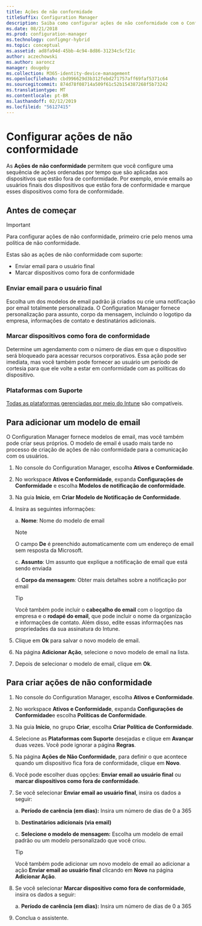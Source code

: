```yaml
---
title: Ações de não conformidade
titleSuffix: Configuration Manager
description: Saiba como configurar ações de não conformidade com o Configuration Manager
ms.date: 08/21/2018
ms.prod: configuration-manager
ms.technology: configmgr-hybrid
ms.topic: conceptual
ms.assetid: ad8fa94d-45bb-4c94-8d86-31234c5cf21c
author: aczechowski
ms.author: aaroncz
manager: dougeby
ms.collection: M365-identity-device-management
ms.openlocfilehash: cbd996629d3b312febd271757aff69faf5371c64
ms.sourcegitcommit: 874d78f08714a509f61c52b154387268f5b73242
ms.translationtype: MT
ms.contentlocale: pt-BR
ms.lasthandoff: 02/12/2019
ms.locfileid: "56127415"
---
```

# <a name="set-up-actions-for-non-compliance"></a>Configurar ações de não conformidade

As **Ações de não conformidade** permitem que você configure uma sequência de ações ordenadas por tempo que são aplicadas aos dispositivos que estão fora de conformidade. Por exemplo, envie emails ao usuários finais dos dispositivos que estão fora de conformidade e marque esses dispositivos como fora de conformidade.



## <a name="before-you-begin"></a>Antes de começar

> [!IMPORTANT]  
> Para configurar ações de não conformidade, primeiro crie pelo menos uma política de não conformidade.  

Estas são as ações de não conformidade com suporte:

- Enviar email para o usuário final
- Marcar dispositivos como fora de conformidade

### <a name="send-e-mail-to-end-user"></a>Enviar email para o usuário final

Escolha um dos modelos de email padrão já criados ou crie uma notificação por email totalmente personalizada. O Configuration Manager fornece personalização para assunto, corpo da mensagem, incluindo o logotipo da empresa, informações de contato e destinatários adicionais.

### <a name="mark-devices-non-compliant"></a>Marcar dispositivos como fora de conformidade

Determine um agendamento com o número de dias em que o dispositivo será bloqueado para acessar recursos corporativos. Essa ação pode ser imediata, mas você também pode fornecer ao usuário um período de cortesia para que ele volte a estar em conformidade com as políticas do dispositivo.

### <a name="supported-platforms"></a>Plataformas com Suporte

[Todas as plataformas gerenciadas por meio do Intune](https://docs.microsoft.com/intune/supported-devices-browsers) são compatíveis.



## <a name="to-add-an-email-template"></a>Para adicionar um modelo de email

O Configuration Manager fornece modelos de email, mas você também pode criar seus próprios. O modelo de email é usado mais tarde no processo de criação de ações de não conformidade para a comunicação com os usuários.

1. No console do Configuration Manager, escolha **Ativos e Conformidade**.  

2. No workspace **Ativos e Conformidade**, expanda **Configurações de Conformidade** e escolha **Modelos de notificação de conformidade**.  

3. Na guia **Início**, em **Criar Modelo de Notificação de Conformidade**.  

4. Insira as seguintes informações:  

    a. **Nome**: Nome do modelo de email  

    > [!Note]  
    > O campo **De** é preenchido automaticamente com um endereço de email sem resposta da Microsoft.<!--SCCMDocs issue 652-->  

    c. **Assunto**: Um assunto que explique a notificação de email que está sendo enviada  

    d. **Corpo da mensagem**: Obter mais detalhes sobre a notificação por email  

    > [!TIP]  
    > Você também pode incluir o **cabeçalho do email** com o logotipo da empresa e o **rodapé do email**, que pode incluir o nome da organização e informações de contato. Além disso, edite essas informações nas propriedades da sua assinatura do Intune.  

5. Clique em **Ok** para salvar o novo modelo de email.  

6. Na página **Adicionar Ação**, selecione o novo modelo de email na lista.  

7. Depois de selecionar o modelo de email, clique em **Ok**.  



## <a name="to-create-actions-for-non-compliance"></a>Para criar ações de não conformidade

1. No console do Configuration Manager, escolha **Ativos e Conformidade**.  

2. No workspace **Ativos e Conformidade**, expanda **Configurações de Conformidade**e escolha **Políticas de Conformidade**.  

3. Na guia **Início**, no grupo **Criar**, escolha **Criar Política de Conformidade**.  

4. Selecione as **Plataformas com Suporte** desejadas e clique em **Avançar** duas vezes. Você pode ignorar a página **Regras**.  

5. Na página **Ações de Não Conformidade**, para definir o que acontece quando um dispositivo fica fora de conformidade, clique em **Novo**.  

6. Você pode escolher duas opções: **Enviar email ao usuário final** ou **marcar dispositivos como fora de conformidade**.  

7. Se você selecionar **Enviar email ao usuário final**, insira os dados a seguir:  

    a. **Período de carência (em dias):** Insira um número de dias de 0 a 365  

    b. **Destinatários adicionais (via email)**  

    c. **Selecione o modelo de mensagem:** Escolha um modelo de email padrão ou um modelo personalizado que você criou.  
    
    > [!TIP]   
    > Você também pode adicionar um novo modelo de email ao adicionar a ação **Enviar email ao usuário final** clicando em **Novo** na página **Adicionar Ação**.  

8. Se você selecionar **Marcar dispositivo como fora de conformidade**, insira os dados a seguir:  

    a. **Período de carência (em dias):** Insira um número de dias de 0 a 365  

9. Conclua o assistente.  

